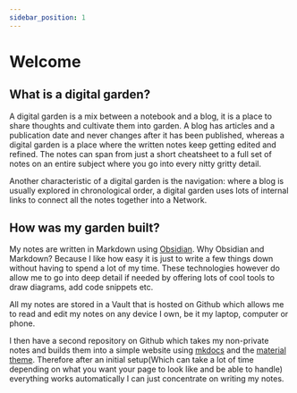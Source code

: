```yaml
---
sidebar_position: 1
---
```


# Welcome

## What is a digital garden?

A digital garden is a mix between a notebook and a blog, it is a place to share thoughts and cultivate them into garden. A blog has articles and a publication date and never changes after it has been published, whereas a digital garden is a place where the written notes keep getting edited and refined. The notes can span from just a short cheatsheet to a full set of notes on an entire subject where you go into every nitty gritty detail.

Another characteristic of a digital garden is the navigation: where a blog is usually explored in chronological order, a digital garden uses lots of internal links to connect all the notes together into a Network.

## How was my garden built?

My notes are written in Markdown using [Obsidian](https://obsidian.md/). Why Obsidian and Markdown? Because I like how easy it is just to write a few things down without having to spend a lot of my time. These technologies however do allow me to go into deep detail if needed by offering lots of cool tools to draw diagrams, add code snippets etc.

All my notes are stored in a Vault that is hosted on Github which allows me to read and edit my notes on any device I own, be it my laptop, computer or phone.

I then have a second repository on Github which takes my non-private notes and builds them into a simple website using [mkdocs](https://www.mkdocs.org/) and the [material theme](https://squidfunk.github.io/mkdocs-material/). Therefore after an initial setup(Which can take a lot of time depending on what you want your page to look like and be able to handle) everything works automatically I can just concentrate on writing my notes.
